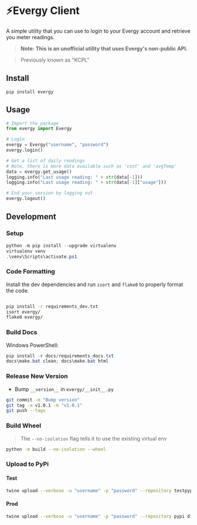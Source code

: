 # ⚡Evergy Client
A simple utility that you can use to login to your Evergy account and retrieve you meter readings.
> **Note: This is an unofficial utility that uses Evergy's non-public API.**

> Previously known as "KCPL"

## Install
```
pip install evergy
```

## Usage
```python
# Import the package
from evergy import Evergy

# Login
evergy = Evergy("username", "password")
evergy.login()

# Get a list of daily readings
# Note, there is more data available such as 'cost' and 'avgTemp'
data = evergy.get_usage()
logging.info("Last usage reading: " + str(data[-1]))
logging.info("Last usage reading: " + str(data[-1]["usage"]))

# End your session by logging out
evergy.logout()
```

## Development
### Setup
```powershell
python -m pip install --upgrade virtualenv
virtualenv venv
.\venv\Scripts\activate.ps1
```

### Code Formatting
Install the dev dependencies and run `isort` and `flake8` to properly format the code.
```bash

pip install -r requirements_dev.txt
isort evergy/
flake8 evergy/
```

### Build Docs
Windows PowerShell:
```powershell
pip install -r docs/requirements_docs.txt
docs\make.bat clean; docs\make.bat html
```

### Release New Version
- Bump `__version__` in `evergy/__init__.py` 
```bash
git commit -m "Bump version"
git tag -a v1.0.1 -m "v1.0.1"
git push --tags
```

### Build Wheel
> The `--no-isolation` flag tells it to use the existing virtual env
```bash
python -m build --no-isolation --wheel
```

### Upload to PyPi
#### Test
```bash
twine upload --verbose -u "username" -p "password" --repository testpypi dist/*
```

#### Prod
```bash
twine upload --verbose -u "username" -p "password" --repository pypi dist/*
```
